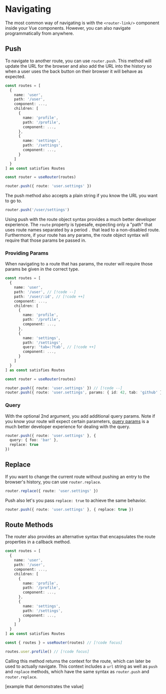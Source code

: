 # Navigating

The most common way of navigating is with the `<router-link/>` component inside your Vue components. However, you can also navigate programmatically from anywhere.

## Push

To navigate to another route, you can use `router.push`. This method will update the URL for the browser and also add the URL into the history so when a user uses the back button on their browser it will behave as expected.

```ts
const routes = [
  {
    name: 'user',
    path: '/user',
    component: ...,
    children: [
      {
        name: 'profile',
        path: '/profile',
        component: ...,
      },
      {
        name: 'settings',
        path: '/settings',
        component: ...,
      }
    ]
  }
] as const satisfies Routes

const router = useRouter(routes)

router.push({ route: 'user.settings' })
```

The push method also accepts a plain string if you know the URL you want to go to.

```ts
router.push('/user/settings')
```

Using push with the route object syntax provides a much better developer experience. The `route` property is typesafe, expecting only a "path" that uses route names separated by a period `.` that lead to a non-disabled route. Furthermore, if your route has any params, the route object syntax will require that those params be passed in.

### Providing Params

When navigating to a route that has params, the router will require those params be given in the correct type.

```ts
const routes = [
  {
    name: 'user',
    path: '/user', // [!code --]
    path: '/user/:id', // [!code ++]
    component: ...,
    children: [
      {
        name: 'profile',
        path: '/profile',
        component: ...,
      },
      {
        name: 'settings',
        path: '/settings',
        query: 'tab=:?tab', // [!code ++]
        component: ...,
      }
    ]
  }
] as const satisfies Routes

const router = useRouter(routes)

router.push({ route: 'user.settings' }) // [!code --]
router.push({ route: 'user.settings', params: { id: 42, tab: 'github' } }) // [!code ++]
```

### Query

With the optional 2nd argument, you add additional query params. Note if you know your route will expect certain parameters, [query params](/core-concepts/query-params) is a much better developer experience for dealing with the query.

```ts
router.push({ route: 'user.settings' }, {
  query: { foo: 'bar' },
  replace: true
})
```

## Replace

If you want to change the current route without pushing an entry to the browser's history, you can use `router.replace`.

```ts
router.replace({ route: 'user.settings' })
```

Push also let's you pass `replace: true` to achieve the same behavior.

```ts
router.push({ route: 'user.settings' }, { replace: true })
```

## Route Methods

The router also provides an alternative syntax that encapsulates the route properties in a callback method.

```ts
const routes = [
  {
    name: 'user',
    path: '/user',
    component: ...,
    children: [
      {
        name: 'profile',
        path: '/profile',
        component: ...,
      },
      {
        name: 'settings',
        path: '/settings',
        component: ...,
      }
    ]
  }
] as const satisfies Routes

const { routes } = useRouter(routes) // [!code focus]

routes.user.profile() // [!code focus]
```

Calling this method returns the context for the route, which can later be used to actually navigate. This context includes a `url` string as well as `push` and `replace` methods, which have the same syntax as `router.push` and `router.replace`.

[example that demonstrates the value]
